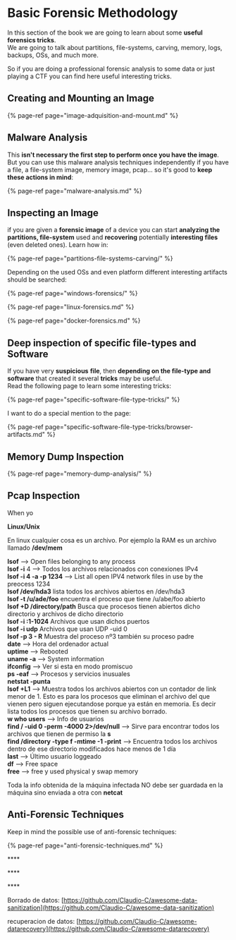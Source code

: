 # Basic Forensic Methodology

In this section of the book we are going to learn about some **useful forensics tricks**.  
We are going to talk about partitions, file-systems, carving, memory, logs, backups, OSs, and much more.

So if you are doing a professional forensic analysis to some data or just playing a CTF you can find here useful interesting tricks.

## Creating and Mounting an Image

{% page-ref page="image-adquisition-and-mount.md" %}

## Malware Analysis

This **isn't necessary the first step to perform once you have the image**. But you can use this malware analysis techniques independently if you have a file, a file-system image, memory image, pcap... so it's good to **keep these actions in mind**:

{% page-ref page="malware-analysis.md" %}

## Inspecting an Image

if you are given a **forensic image** of a device you can start **analyzing the partitions, file-system** used and **recovering** potentially **interesting files** \(even deleted ones\). Learn how in:

{% page-ref page="partitions-file-systems-carving/" %}

Depending on the used OSs and even platform different interesting artifacts should be searched:

{% page-ref page="windows-forensics/" %}

{% page-ref page="linux-forensics.md" %}

{% page-ref page="docker-forensics.md" %}

## Deep inspection of specific file-types and Software

If you have very **suspicious** **file**, then **depending on the file-type and software** that created it several **tricks** may be useful.  
Read the following page to learn some interesting tricks:

{% page-ref page="specific-software-file-type-tricks/" %}

I want to do a special mention to the page:

{% page-ref page="specific-software-file-type-tricks/browser-artifacts.md" %}

## Memory Dump Inspection

{% page-ref page="memory-dump-analysis/" %}

## Pcap Inspection

When yo







**Linux/Unix**

En linux cualquier cosa es un archivo. Por ejemplo la RAM es un archivo llamado **/dev/mem**

**lsof** —&gt; Open files belonging to any process  
**lsof -i** 4 —&gt; Todos los archivos relacionados con conexiones IPv4  
**lsof -i 4 -a -p 1234** —&gt; List all open IPV4 network files in use by the preocess 1234  
**lsof /dev/hda3** lista todos los archivos abiertos en /dev/hda3  
**lsof -t /u/ade/foo** encuentra el proceso que tiene /u/abe/foo abierto  
**lsof +D /directory/path** Busca que procesos tienen abiertos dicho directorio y archivos de dicho directorio  
**lsof -i :1-1024** Archivos que usan dichos puertos  
**lsof -i udp** Archivos que usan UDP -uid 0  
**lsof -p 3 - R** Muestra del proceso nº3 también su proceso padre  
**date** —&gt; Hora del ordenador actual  
**uptime** —&gt; Rebooted  
**uname -a** —&gt; System information  
**ifconfig** —&gt; Ver si esta en modo promiscuo  
**ps -eaf** —&gt; Procesos y servicios inusuales  
**netstat -punta**  
**lsof +L1** —&gt; Muestra todos los archivos abiertos con un contador de link menor de 1. Esto es para los procesos que eliminan el archivo del que vienen pero siguen ejecutandose porque ya están en memoria. Es decir lista todos los procesos que tienen su archivo borrado.  
**w who users** —&gt; Info de usuarios  
**find / -uid 0 -perm -4000 2&gt;/dev/null** —&gt; Sirve para encontrar todos los archivos que tienen de permiso la **s**  
**find /directory -type f -mtime -1 -print** —&gt; Encuentra todos los archivos dentro de ese directorio modificados hace menos de 1 día  
**last** —&gt; Último usuario loggeado  
**df** —&gt; Free space  
**free** —&gt; free y used physical y swap memory

Toda la info obtenida de la máquina infectada NO debe ser guardada en la máquina sino enviada a otra con **netcat**

## **Anti-Forensic Techniques**

Keep in mind the possible use of anti-forensic techniques:

{% page-ref page="anti-forensic-techniques.md" %}



\*\*\*\*

\*\*\*\*



\*\*\*\*

Borrado de datos: [https://github.com/Claudio-C/awesome-data-sanitization](https://github.com/Claudio-C/awesome-data-sanitization)

recuperacion de datos: [https://github.com/Claudio-C/awesome-datarecovery](https://github.com/Claudio-C/awesome-datarecovery)







## 

